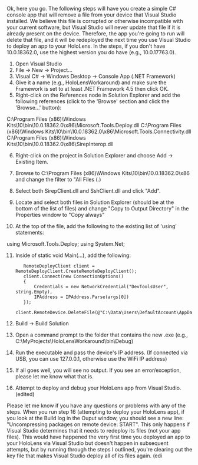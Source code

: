 Ok, here you go.  The following steps will have you create a simple C# console app that will remove a file from your device that Visual Studio installed.  We believe this file is corrupted or otherwise incompatible with your current software, but Visual Studio will never update that file if it is already present on the device.  Therefore, the app you're going to run will delete that file, and it will be redeployed the next time you use Visual Studio to deploy an app to your HoloLens.  In the steps, if you don't have 10.0.18362.0, use the highest version you do have (e.g., 10.0.17763.0).
1. Open Visual Studio
2. File -> New -> Project...
3. Visual C# -> Windows Desktop -> Console App (.NET Framework)
4. Give it a name (e.g., HoloLensWorkaround) and make sure the Framework is set to at least .NET Framework 4.5 then click OK.
5. Right-click on the References node in Solution Explorer and add the following references (click to the 'Browse' section and click the 'Browse...' button):

C:\Program Files (x86)\Windows Kits\10\bin\10.0.18362.0\x86\Microsoft.Tools.Deploy.dll
C:\Program Files (x86)\Windows Kits\10\bin\10.0.18362.0\x86\Microsoft.Tools.Connectivity.dll
C:\Program Files (x86)\Windows Kits\10\bin\10.0.18362.0\x86\SirepInterop.dll

6. Right-click on the project in Solution Explorer and choose Add -> Existing Item.

7. Browse to C:\Program Files (x86)\Windows Kits\10\bin\10.0.18362.0\x86 and change the filter to "All Files (*.*)

8. Select both SirepClient.dll and SshClient.dll and click "Add".

9. Locate and select both files in Solution Explorer (should be at the bottom of the list of files) and change "Copy to Output Directory" in the Properties window to "Copy always"

10. At the top of the file, add the following to the existing list of 'using' statements:

using Microsoft.Tools.Deploy;
using System.Net;

11. Inside of static void Main(...), add the following:

           RemoteDeployClient client = RemoteDeployClient.CreateRemoteDeployClient();
           client.Connect(new ConnectionOptions()
           {
               Credentials = new NetworkCredential("DevToolsUser", string.Empty),
               IPAddress = IPAddress.Parse(args[0])
           });
           client.RemoteDevice.DeleteFile(@"C:\Data\Users\DefaultAccount\AppData\Local\DevelopmentFiles\VSRemoteTools\x86\TailoredDeploy.exe");

12. Build -> Build Solution

13. Open a command prompt to the folder that contains the new .exe (e.g., C:\MyProjects\HoloLensWorkaround\bin\Debug)

14. Run the executable and pass the device's IP address.  (If connected via USB, you can use 127.0.0.1, otherwise use the WiFi IP address)

15. If all goes well, you will see no output.  If you see an error/exception, please let me know what that is.

16. Attempt to deploy and debug your HoloLens app from Visual Studio. (edited) 

Please let me know if you have any questions or problems with any of the steps.
When you run step 16 (attempting to deploy your HoloLens app), if you look at the Build log in the Ouput window, you should see a new line: "Uncompressing packages on remote device: START".  This only happens if Visual Studio determines that it needs to redeploy its files (not your app files).  This would have happened the very first time you deployed an app to your HoloLens via Visual Studio but doesn't happen in subsequent attempts, but by running through the steps I outlined, you're clearing out the key file that makes Visual Studio deploy all of its files again. (edi
